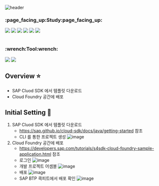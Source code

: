 ![header](https://capsule-render.vercel.app/api?type=waving&color=auto&height=300&section=header&text=SAP%20Cloud%20SDK&fontSize=90&animation=fadeIn&fontAlignY=38&desc=SAP%20BTP%20를%20이용한%20웹개발&descAlignY=51&descAlign=62)
<p align='center'>
   <h3>:page_facing_up:Study:page_facing_up:</h3>
</p>

<p align="">
      <img src="https://img.shields.io/badge/SAP BTP-0FAAFF?style=for-the-badge&logo=SAP&logoColor=white"/>
      <img src="https://img.shields.io/badge/Spring Boot-6DB33F?style=for-the-badge&logo=Spring Boot&logoColor=white"/>
      <img src="https://img.shields.io/badge/Java-1E8CBE?style=for-the-badge&logo=Java&logoColor=white"/>
      <img src="https://img.shields.io/badge/MySQL-4479A1?style=for-the-badge&logo=MySQL&logoColor=white"/>
      <img src="https://img.shields.io/badge/JavaScript-F7DF1E?style=for-the-badge&logo=JavaScript&logoColor=white"/>  
      <img src="https://img.shields.io/badge/HTML5-E34F26?style=for-the-badge&logo=HTML5&logoColor=white"/>
     <br />
     <br />
</p>

<p align='center'>
   <h3>:wrench:Tool:wrench:</h3>
</p>

<p align="">
   <img src="https://img.shields.io/badge/IntelliJ IDEA-000000?style=for-the-badge&logo=IntelliJ IDEA&logoColor=white"/>
   <img src="https://img.shields.io/badge/Dbeaver-22ADF6?style=for-the-badge&logo=Dbeaver&logoColor=white"/>
</p>




## Overview ⭐️
 - SAP Cluod SDK 에서 템플릿 다운로드
 - Cloud Foundry 공간에 배포
 
 ## Initial Setting 🔧
 1. SAP Cluod SDK 에서 템플릿 다운로드
     - https://sap.github.io/cloud-sdk/docs/java/getting-started 참조
     - CLI 를 통한 프로젝트 생성
 ![image](https://user-images.githubusercontent.com/54428387/180221461-a903f086-44ee-4737-abde-2e38cfee5219.png)
 2. Cloud Foundry 공간에 배포
    - https://developers.sap.com/tutorials/s4sdk-cloud-foundry-sample-application.html 참조
    - 로그인
    ![image](https://user-images.githubusercontent.com/54428387/180224180-82cbe708-1919-4221-b40a-c784bb603e8b.png)
    - 개발 프로젝트 어셈블
    ![image](https://user-images.githubusercontent.com/54428387/180224326-ceda895e-a693-421f-83f8-1935cbbe83a6.png)
    - 배포
    ![image](https://user-images.githubusercontent.com/54428387/180224733-dc562e76-87e2-46f4-a357-9fcb3a6815a5.png)
    - SAP BTP 콕피트에서 배포 확인
    ![image](https://user-images.githubusercontent.com/54428387/180225110-5c6045b8-e4ae-43e7-8a01-2392725b4326.png)

